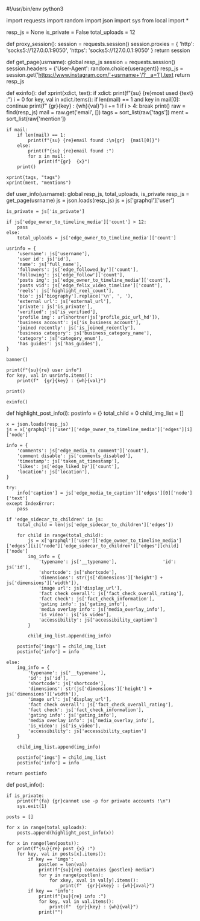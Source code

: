 #!/usr/bin/env python3

import requests
import random
import json
import sys
from local import *

resp_js = None
is_private = False
total_uploads = 12

def proxy_session():
    session = requests.session()
    session.proxies = {
        'http':  'socks5://127.0.0.1:9050',
        'https': 'socks5://127.0.0.1:9050'
    }
    return session

def get_page(usrname):
    global resp_js
    session = requests.session()
    session.headers = {'User-Agent': random.choice(useragent)}
    resp_js = session.get('https://www.instagram.com/'+usrname+'/?__a=1').text
    return resp_js

def exinfo():
    def xprint(xdict, text):
        if xdict:
            print(f"{su} {re}most used {text} :")
            i = 0
            for key, val in xdict.items():
                if len(mail) == 1 and key in mail[0]:
                    continue
                print(f"  {gr}{key} : {wh}{val}")
                i += 1
                if i > 4:
                    break
            print()
    raw = find(resp_js)
    mail = raw.get('email', [])
    tags = sort_list(raw['tags'])
    ment = sort_list(raw['mention'])

    if mail:
        if len(mail) == 1:
            print(f"{su} {re}email found :\n{gr}  {mail[0]}")
        else:
            print(f"{su} {re}email found :")
            for x in mail:
                print(f"{gr}  {x}")
        print()

    xprint(tags, "tags")
    xprint(ment, "mentions")

def user_info(usrname):
    global resp_js, total_uploads, is_private
    resp_js = get_page(usrname)
    js = json.loads(resp_js)
    js = js['graphql']['user']

    is_private = js['is_private']

    if js['edge_owner_to_timeline_media']['count'] > 12:
        pass
    else:
        total_uploads = js['edge_owner_to_timeline_media']['count']

    usrinfo = {
        'username': js['username'],
        'user id': js['id'],
        'name': js['full_name'],
        'followers': js['edge_followed_by']['count'],
        'following': js['edge_follow']['count'],
        'posts img': js['edge_owner_to_timeline_media']['count'],
        'posts vid': js['edge_felix_video_timeline']['count'],
        'reels': js['highlight_reel_count'],
        'bio': js['biography'].replace('\n', ', '),
        'external url': js['external_url'],
        'private': js['is_private'],
        'verified': js['is_verified'],
        'profile img': urlshortner(js['profile_pic_url_hd']),
        'business account': js['is_business_account'],
        'joined recently': js['is_joined_recently'],
        'business category': js['business_category_name'],
        'category': js['category_enum'],
        'has guides': js['has_guides'],
    }

    banner()

    print(f"{su}{re} user info")
    for key, val in usrinfo.items():
        print(f"  {gr}{key} : {wh}{val}")

    print()

    exinfo()

def highlight_post_info(i):
    postinfo = {}
    total_child = 0
    child_img_list = []

    x = json.loads(resp_js)
    js = x['graphql']['user']['edge_owner_to_timeline_media']['edges'][i]['node']

    info = {
        'comments': js['edge_media_to_comment']['count'],
        'comment disable': js['comments_disabled'],
        'timestamp': js['taken_at_timestamp'],
        'likes': js['edge_liked_by']['count'],
        'location': js['location'],
    }

    try:
        info['caption'] = js['edge_media_to_caption']['edges'][0]['node']['text']
    except IndexError:
        pass

    if 'edge_sidecar_to_children' in js:
        total_child = len(js['edge_sidecar_to_children']['edges'])

        for child in range(total_child):
            js = x['graphql']['user']['edge_owner_to_timeline_media']['edges'][i]['node']['edge_sidecar_to_children']['edges'][child]['node']
            img_info = {
                'typename': js['__typename'],                 'id': js['id'],
                'shortcode': js['shortcode'],
                'dimensions': str(js['dimensions']['height'] + js['dimensions']['width']),
                'image url': js['display_url'],
                'fact check overall': js['fact_check_overall_rating'],
                'fact check': js['fact_check_information'],
                'gating info': js['gating_info'],
                'media overlay info': js['media_overlay_info'],
                'is_video': js['is_video'],
                'accessibility': js['accessibility_caption']
            }

            child_img_list.append(img_info)

        postinfo['imgs'] = child_img_list
        postinfo['info'] = info

    else:
        img_info = {
            'typename': js['__typename'],
            'id': js['id'],
            'shortcode': js['shortcode'],
            'dimensions': str(js['dimensions']['height'] + js['dimensions']['width']),
            'image url': js['display_url'],
            'fact check overall': js['fact_check_overall_rating'],
            'fact check': js['fact_check_information'],
            'gating info': js['gating_info'],
            'media overlay info': js['media_overlay_info'],
            'is_video': js['is_video'],
            'accessibility': js['accessibility_caption']
        }

        child_img_list.append(img_info)

        postinfo['imgs'] = child_img_list
        postinfo['info'] = info

    return postinfo

def post_info():

    if is_private:
        print(f"{fa} {gr}cannot use -p for private accounts !\n")
        sys.exit(1)

    posts = []

    for x in range(total_uploads):
        posts.append(highlight_post_info(x))

    for x in range(len(posts)):
        print(f"{su}{re} post {x} :")
        for key, val in posts[x].items():
            if key == 'imgs':
                postlen = len(val)
                print(f"{su}{re} contains {postlen} media")
                for y in range(postlen):
                    for xkey, xval in val[y].items():
                        print(f"  {gr}{xkey} : {wh}{xval}")
            if key == 'info':
                print(f"{su}{re} info :")
                for key, val in val.items():
                    print(f"  {gr}{key} : {wh}{val}")
                print("")
